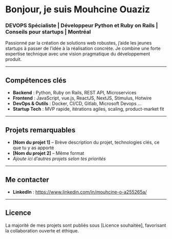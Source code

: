 # Bonjour, je suis Mouhcine Ouaziz

###  DEVOPS Spécialiste | Développeur Python et Ruby on Rails | Conseils pour startups | Montréal

Passionné par la création de solutions web robustes, j’aide les jeunes startups à passer de l’idée à la réalisation concrète. Je combine une forte expertise technique avec une vision pragmatique du développement produit.

---

##  Compétences clés
- **Backend** : Python, Ruby on Rails, REST API, Microservices
- **Frontend** : JavaScript, vue.js, ReactJS, NextJS, Stimulus, Hotwire
- **DevOps & Outils** : Docker, CI/CD, Gitlab, Microsoft Devops ...
- **Startup Tech** : MVP rapide, itérations agiles, scaling, product-market fit

---

##  Projets remarquables
- **[Nom du projet 1]** – Brève description du projet, technologies clés, ce que tu y as apporté
- **[Nom du projet 2]** – Même format
- *Ajoute ici d’autres projets selon tes priorités*

---

##  Me contacter
- **LinkedIn** : https://www.linkedin.com/in/mouhcine-o-a255265a/

---

##  Licence
La majorité de mes projets sont publiés sous [Licence souhaitée], favorisant la collaboration ouverte et éthique.
